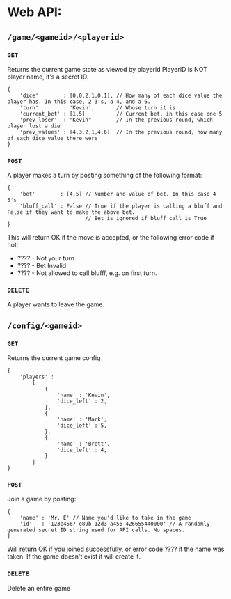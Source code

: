 # Web API:
## `/game/<gameid>/<playerid>`
### `GET`
Returns the current game state as viewed by playerid
PlayerID is NOT player name, it's a secret ID.
```
{
    'dice'        : [0,0,2,1,0,1], // How many of each dice value the player has. In this case, 2 3's, a 4, and a 6.
    'turn'        : 'Kevin',       // Whose turn it is
    'current_bet' : [1,5]          // Current bet, in this case one 5
    'prev_loser'  : "Kevin"        // In the previous round, which player lost a die
    'prev_values' : [4,3,2,1,4,6]  // In the previous round, how many of each dice value there were
}
```
### `POST`
A player makes a turn by posting something of the following format:
```
{
    'bet'        : [4,5] // Number and value of bet. In this case 4 5's
    'bluff_call' : False // True if the player is calling a bluff and False if they want to make the above bet.
                         // Bet is ignored if bluff_call is True
}
```
This will return OK if the move is accepted, or the following error code if not:
 - ???? - Not your turn
 - ???? - Bet Invalid
 - ???? - Not allowed to call blufff, e.g. on first turn.
### `DELETE`
A player wants to leave the game.

## `/config/<gameid>`
### `GET`
Returns the current game config
```
{
    'players' : 
        [
            {
                'name' : 'Kevin',
                'dice_left' : 2,
            },
            {
                'name' : 'Mark',
                'dice_left' : 5,
            },
            {
                'name' : 'Brett',
                'dice_left' : 4,
            }
        ]
}
```
### `POST`
Join a game by posting:
```
{
    'name' : 'Mr. E' // Name you'd like to take in the game
    'id'   : '123e4567-e89b-12d3-a456-426655440000' // A randomly generated secret ID string used for API calls. No spaces.
}
```
Will return OK if you joined successfully, or error code ???? if the name was taken. If the game doesn't exist it will create it.
### `DELETE`
Delete an entire game